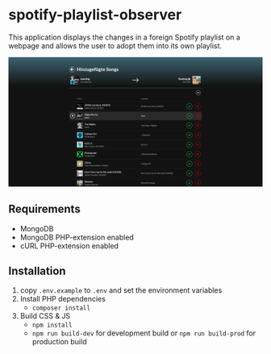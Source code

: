 # spotify-playlist-observer
This application displays the changes in a foreign Spotify playlist on a webpage and allows the user to adopt them into its own playlist.

![playlist_observer](docs/playlist_observer.png)

## Requirements

- MongoDB
- MongoDB PHP-extension enabled
- cURL PHP-extension enabled

## Installation
1. copy `.env.example` to `.env` and set the environment variables
2. Install PHP dependencies
    - `composer install`
3. Build CSS & JS
    - `npm install`
    - `npm run build-dev` for development build or `npm run build-prod` for production build